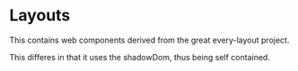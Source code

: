 # Layouts

This contains web components derived from the great every-layout
project.

This differes in that it uses the shadowDom, thus being self contained.
